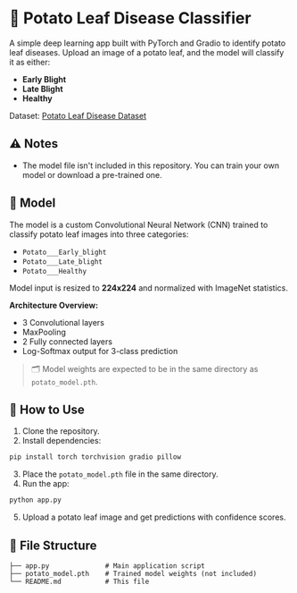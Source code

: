 # 🥔 Potato Leaf Disease Classifier

A simple deep learning app built with PyTorch and Gradio to identify potato leaf diseases. Upload an image of a potato leaf, and the model will classify it as either:

* **Early Blight**
* **Late Blight**
* **Healthy**

Dataset: [Potato Leaf Disease Dataset](https://www.kaggle.com/datasets/muhammadardiputra/potato-leaf-disease-dataset)

## ⚠️ Notes

* The model file isn't included in this repository. You can train your own model or download a pre-trained one.

## 🧠 Model

The model is a custom Convolutional Neural Network (CNN) trained to classify potato leaf images into three categories:

* `Potato___Early_blight`
* `Potato___Late_blight`
* `Potato___Healthy`

Model input is resized to **224x224** and normalized with ImageNet statistics.

**Architecture Overview:**

* 3 Convolutional layers
* MaxPooling
* 2 Fully connected layers
* Log-Softmax output for 3-class prediction

> 🗂️ Model weights are expected to be in the same directory as `potato_model.pth`.

## 🧪 How to Use

1. Clone the repository.
2. Install dependencies:

```bash
pip install torch torchvision gradio pillow
```

3. Place the `potato_model.pth` file in the same directory.
4. Run the app:

```bash
python app.py
```

5. Upload a potato leaf image and get predictions with confidence scores.

## 📁 File Structure

```
├── app.py              # Main application script
├── potato_model.pth    # Trained model weights (not included)
└── README.md           # This file
```